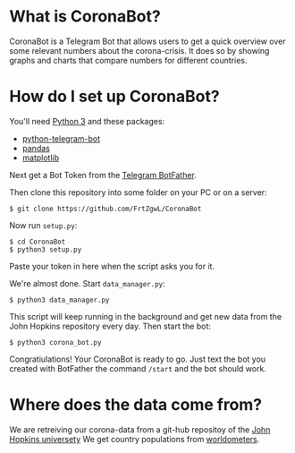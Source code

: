 
# What is CoronaBot?

CoronaBot is a Telegram Bot that allows users to get a quick overview over
some relevant numbers about the corona-crisis. It does so by showing graphs
and charts that compare numbers for different countries.

# How do I set up CoronaBot?

You'll need [Python 3](https://www.python.org/downloads/) and these packages:

- [python-telegram-bot](https://github.com/python-telegram-bot/python-telegram-bot)
- [pandas](https://pandas.pydata.org/)
- [matplotlib](https://matplotlib.org/)

Next get a Bot Token from the [Telegram BotFather](https://core.telegram.org/bots#3-how-do-i-create-a-bot).

Then clone this repository into some folder on your PC or on a server:

```shell
$ git clone https://github.com/FrtZgwL/CoronaBot
```

Now run `setup.py`:

```shell
$ cd CoronaBot
$ python3 setup.py
```
Paste your token in here when the script asks you for it.

We're almost done. Start `data_manager.py`:

```shell
$ python3 data_manager.py
```

This script will keep running in the background and get new data from the John Hopkins repository every day. Then start the bot:

```shell
$ python3 corona_bot.py
```

Congratiulations! Your CoronaBot is ready to go. Just text the bot you created with BotFather the command `/start` and the bot should work.

# Where does the data come from?

We are retreiving our corona-data from a git-hub repositoy of the [John Hopkins universety](https://github.com/CSSEGISandData/COVID-19/) We get country populations from [worldometers](www.Worldometers.info).


